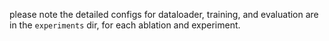 please note the detailed configs for dataloader, training, and evaluation are in the `experiments` dir, for each ablation and experiment.